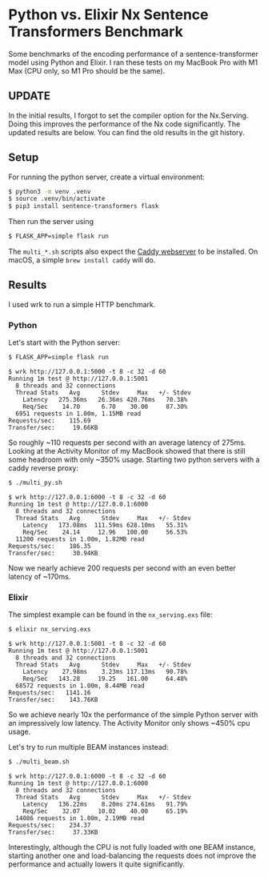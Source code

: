 # Python vs. Elixir Nx Sentence Transformers Benchmark

Some benchmarks of the encoding performance of a sentence-transformer model using Python and Elixir.
I ran these tests on my MacBook Pro with M1 Max (CPU only, so M1 Pro should be the same).

## UPDATE

In the initial results, I forgot to set the compiler option for the Nx.Serving. Doing this improves
the performance of the Nx code significantly. The updated results are below. You can find the old
results in the git history.

## Setup

For running the python server, create a virtual environment:

```bash
$ python3 -m venv .venv
$ source .venv/bin/activate
$ pip3 install sentence-transformers flask
```

Then run the server using

```bash
$ FLASK_APP=simple flask run
```

The `multi_*.sh` scripts also expect the [Caddy webserver](https://caddyserver.com/) to be installed.
On macOS, a simple `brew install caddy` will do.

## Results

I used wrk to run a simple HTTP benchmark.

### Python

Let's start with the Python server:

```bash
$ FLASK_APP=simple flask run
```

```
$ wrk http://127.0.0.1:5000 -t 8 -c 32 -d 60
Running 1m test @ http://127.0.0.1:5001
  8 threads and 32 connections
  Thread Stats   Avg      Stdev     Max   +/- Stdev
    Latency   275.36ms   26.36ms 420.76ms   70.38%
    Req/Sec    14.70      6.70    30.00     87.30%
  6951 requests in 1.00m, 1.15MB read
Requests/sec:    115.69
Transfer/sec:     19.66KB
```

So roughly ~110 requests per second with an average latency of 275ms.
Looking at the Activity Monitor of my MacBook showed that there is still some headroom with only ~350% usage. Starting two python servers with a caddy reverse proxy:

```bash
$ ./multi_py.sh
```

```
$ wrk http://127.0.0.1:6000 -t 8 -c 32 -d 60
Running 1m test @ http://127.0.0.1:6000
  8 threads and 32 connections
  Thread Stats   Avg      Stdev     Max   +/- Stdev
    Latency   173.08ms  111.59ms 628.10ms   55.31%
    Req/Sec    24.14     12.96   100.00     56.53%
  11200 requests in 1.00m, 1.82MB read
Requests/sec:    186.35
Transfer/sec:     30.94KB
```

Now we nearly achieve 200 requests per second with an even better latency of ~170ms.

### Elixir

The simplest example can be found in the `nx_serving.exs` file:

```bash
$ elixir nx_serving.exs
```

```
$ wrk http://127.0.0.1:5001 -t 8 -c 32 -d 60
Running 1m test @ http://127.0.0.1:5001
  8 threads and 32 connections
  Thread Stats   Avg      Stdev     Max   +/- Stdev
    Latency    27.98ms    3.23ms 117.13ms   90.78%
    Req/Sec   143.28     19.25   161.00     64.48%
  68572 requests in 1.00m, 8.44MB read
Requests/sec:   1141.16
Transfer/sec:    143.76KB
```

So we achieve nearly 10x the performance of the simple Python server with an impressively low latency.
The Activity Monitor only shows ~450% cpu usage.

Let's try to run multiple BEAM instances instead:

```bash
$ ./multi_beam.sh
```

```
$ wrk http://127.0.0.1:6000 -t 8 -c 32 -d 60
Running 1m test @ http://127.0.0.1:6000
  8 threads and 32 connections
  Thread Stats   Avg      Stdev     Max   +/- Stdev
    Latency   136.22ms    8.20ms 274.61ms   91.79%
    Req/Sec    32.07     10.02    40.00     65.19%
  14086 requests in 1.00m, 2.19MB read
Requests/sec:    234.37
Transfer/sec:     37.33KB
```

Interestingly, although the CPU is not fully loaded with one BEAM instance, starting another one and
load-balancing the requests does not improve the performance and actually lowers it quite significantly.
